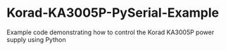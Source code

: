 # Korad-KA3005P-PySerial-Example
Example code demonstrating how to control the Korad KA3005P power supply using Python
